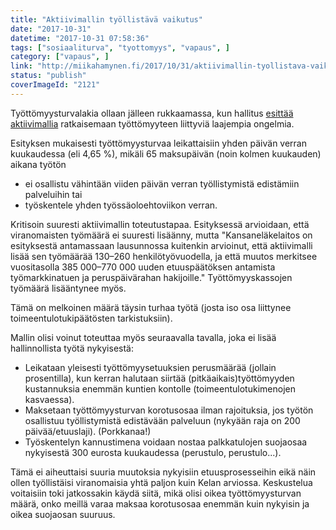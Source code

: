 ```yaml
---
title: "Aktiivimallin työllistävä vaikutus"
date: "2017-10-31"
datetime: "2017-10-31 07:58:36"
tags: ["sosiaaliturva", "tyottomyys", "vapaus", ]
category: ["vapaus", ]
link: "http://miikahamynen.fi/2017/10/31/aktiivimallin-tyollistava-vaikutus/"
status: "publish"
coverImageId: "2121"
---
```


Työttömyysturvalakia ollaan jälleen rukkaamassa, kun hallitus [esittää aktiivimallia](https://www.eduskunta.fi/FI/vaski/KasittelytiedotValtiopaivaasia/Sivut/HE_124+2017.aspx) ratkaisemaan työttömyyteen liittyviä laajempia ongelmia.

Esityksen mukaisesti työttömyysturvaa leikattaisiin yhden päivän verran kuukaudessa (eli 4,65 %), mikäli 65 maksupäivän (noin kolmen kuukauden) aikana työtön

- ei osallistu vähintään viiden päivän verran työllistymistä edistämiin palveluihin tai
- työskentele yhden työssäoloehtoviikon verran.

Kritisoin suuresti aktiivimallin toteutustapaa. Esityksessä arvioidaan, että viranomaisten työmäärä ei suuresti lisäänny, mutta "Kansaneläkelaitos on esityksestä antamassaan lausunnossa kuitenkin arvioinut, että aktiivimalli lisää sen työmäärää 130–260 henkilötyövuodella, ja että muutos merkitsee vuositasolla 385 000–770 000 uuden etuuspäätöksen antamista työmarkkinatuen ja peruspäivärahan hakijoille." Työttömyyskassojen työmäärä lisääntynee myös.

Tämä on melkoinen määrä täysin turhaa työtä (josta iso osa liittynee toimeentulotukipäätösten tarkistuksiin).

Mallin olisi voinut toteuttaa myös seuraavalla tavalla, joka ei lisää hallinnollista työtä nykyisestä:

- Leikataan yleisesti työttömyysetuuksien perusmäärää (jollain prosentilla), kun kerran halutaan siirtää (pitkäaikais)työttömyyden kustannuksia enemmän kuntien kontolle (toimeentulotukimenojen kasvaessa).
- Maksetaan työttömyysturvan korotusosaa ilman rajoituksia, jos työtön osallistuu työllistymistä edistävään palveluun (nykyään raja on 200 päivää/etuuslaji). (Porkkanaa!)
- Työskentelyn kannustimena voidaan nostaa palkkatulojen suojaosaa nykyisestä 300 eurosta kuukaudessa (perustulo, perustulo...).

Tämä ei aiheuttaisi suuria muutoksia nykyisiin etuusprosesseihin eikä näin ollen työllistäisi viranomaisia yhtä paljon kuin Kelan arviossa. Keskustelua voitaisiin toki jatkossakin käydä siitä, mikä olisi oikea työttömyysturvan määrä, onko meillä varaa maksaa korotusosaa enemmän kuin nykyisin ja oikea suojaosan suuruus.
